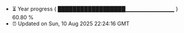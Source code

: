 - ⏳ Year progress { ██████████████████▁▁▁▁▁▁▁▁▁▁▁▁ } 60.80 %
- ⏰ Updated on Sun, 10 Aug 2025 22:24:16 GMT

